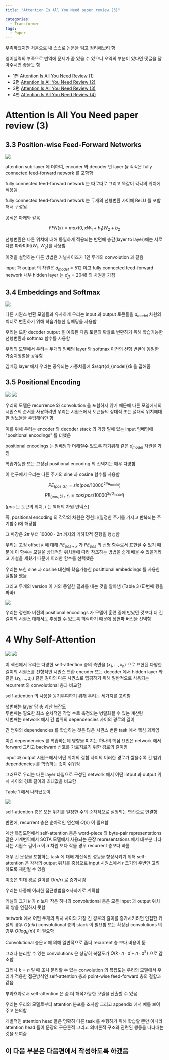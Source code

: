 ```yaml
---
title: "Attention Is All You Need paper review (3)"

categories:
  - Transformer
tags:
  - Paper
---
```


부족하겠지만 처음으로 내 스스로 논문을 읽고 정리해보려 함

영어실력의 부족으로 번역에 문제가 좀 있을 수 있으니 오역의 부분이 있다면 댓글을 달아주시면 좋을듯 함
  
- 1편 [Attention Is All You Need Review (1)]({{site.url}}/boostcamp_ai_tech/week_7/day_32/01.-Attention-Is-All-You-Need-paper-reveiw-(1)/)
- 2편 [Attention Is All You Need Review (2)]({{site.url}}/boostcamp_ai_tech/week_7/day_33/01.-Attention-Is-All-You-Need-paper-reveiw-(2)/)
- 3편 [Attention Is All You Need Review (3)]({{site.url}}/boostcamp_ai_tech/week_7/day_34/01.-Attention-Is-All-You-Need-paper-reveiw-(3)/)
- 4편 [Attention Is All You Need Review (4)]({{site.url}}/boostcamp_ai_tech/week_8/day_36/01.-Attention-Is-All-You-Need-paper-reveiw-(4)/)

# Attention Is All You Need paper review (3)

## 3.3 Position-wise Feed-Forward Networks

![]({{site.url}}/assets/images/boostcamp/ebc64d37.png)

attention sub-layer 에 더하여, encoder 와 decoder 안 layer 들 각각은 fully connected feed-forward network 를 포함함

fully connected feed-forward network 는 따로따로 그리고 똑같이 각각의 위치에 적용됨

fully connected feed-forward network 는 두개의 선형변환 사이에 ReLU 를 포함해서 구성됨

공식은 아래와 같음

$$FFN(x) = max(0, xW_1 + b_1)W_2 + b_2$$

선형변환은 다른 위치에 대해 동일하게 적용되는 반면에 층간(layer to layer)에는 서로 다른 파라미터($W_1, W_2$)를 사용함

이것을 설명하는 다른 방법은 커널사이즈가 1인 두개의 convolution 과 같음

input 과 output 의 차원은 $d_{model} = 512$ 이고 fully connected feed-forward network 내부 hidden layer 는
$d_{ff} = 2048$ 의 차원을 가짐

## 3.4 Embeddings and Softmax

![]({{site.url}}/assets/images/boostcamp/fbdf2cc1.png)

다른 시퀀스 변환 모델들과 유사하게 우리는 input 과 output 토큰들을 $d_{model}$ 차원의 벡터로 변환하기 위해 학습가능한 임베딩을
사용함

우리는 또한 decoder output 을 예측된 다음 토큰의 확률로 변환하기 위해 학습가능한 선형변환과 softmax 함수를 사용함

우리의 모델에서 우리는 두개의 임베딩 layer 와 softmax 이전의 선형 변환에 동일한 가중치행렬을 공유함

임베딩 layer 에서 우리는 공유되는 가중치들에 $\sqrt{d_{model}}$ 을 곱해줌

## 3.5 Positional Encoding

![]({{site.url}}/assets/images/boostcamp/e2340047.png)
![]({{site.url}}/assets/images/boostcamp/668d337c.png)

우리의 모델은 recurrence 와 convolution 을 포함하지 않기 때문에 다른 모델에서의 시퀀스의 순서를 사용하려면 
우리는 시퀀스에서 토큰들의 상대적 또는 절대적 위치에대한 정보들을 주입해야만 함

이를 위해 우리는 encoder 와 decoder stack 의 가장 밑에 있는 input 임베딩에 "positional encodings" 를 더했음

positional encodings 는 임베딩과 더해질수 있도록 하기위해 같은 $d_{model}$ 차원을 가짐

학습가능한 또는 고정된 positional encoding 의 선택지는 매우 다양함

이 연구에서 우리는 다른 주기의 sine 과 cosine 함수를 사용함

$$ PE_{(pos, 2i)} = sin(pos/10000^{2i/d_{model}}) $$
$$ PE_{(pos, 2i+1)} = cos(pos/10000^{2i/d_{model}}) $$

($pos$ 는 토큰의 위치, $i$ 는 벡터의 차원 인덱스)

즉, positional encoding 의 각각의 차원은 정현파(일정한 주기를 가지고 반복되는 주기함수)에 해당함

그 파장은 2$\pi$ 부터 10000 $\cdot$ 2$\pi$ 까지의 기하학적 진행을 형성함

우리는 고정 offset $k$ 에 대해 $PE_{pos+k}$ 가 $PE_{pos}$ 의 선형 함수로서 표현될 수 있기 때문에 
이 함수는 모델울 상대적인 위치들에 따라 참조하는 방법을 쉽게 배울 수 있을거라고 가설을 세웠기 때문에 이러한 함수를 선택했음

우리는 또한 sine 과 cosine 대신에 학습가능한 posittional embeddings 를 사용한 실험을 했음

그리고 두개의 version 이 거의 동일한 결과를 내는 것을 알아냄 (Table 3 (E)번째 행을 봐바)

![]({{site.url}}/assets/images/boostcamp/0b3e11de.png)

우리는 정현파 버전의 positional encodings 가 모델이 훈련 중에 만났던 것보다 더 긴 길이의 시퀀스 대해서도 추정할 수 있도록
허락하기 때문에 정현파 버전을 선택함

# 4 Why Self-Attention

![]({{site.url}}/assets/images/boostcamp/622e0dc4.png)
![]({{site.url}}/assets/images/boostcamp/231357a1.png)

이 섹션에서 우리는 다양한 self-attention 층의 측면을 $(x_1, ..., x_n)$ 으로 표현된 다양한길이의 시퀀스를
전형적인 시퀀스 변환 encoder 또는 decoder 에서 hidden layer 와 같은 $(z_1, ..., z_n)$ 같은 길이의 다른 시퀀스로 맵핑하기 위해 
일반적으로 사용되는 recurrent 와 convolutional 층과 비교함

self-attention 의 사용을 동기부여하기 위해 우리는 세가지를 고려함

첫번째는 layer 당 총 계산 복잡도  
두번째는 필요한 최소 순차적인 작업 수로 측정되는 병렬화될 수 있는 계산량  
세번째는 network 에서 긴 범위의 dependencies 사이의 경로의 길이

긴 범위의 dependencies 를 학습하는 것은 많은 시퀀스 변환 task 에서 핵심 과제임

이런 dependencies 를 학습하는데 영향을 미치는 하나의 핵심 요인은 network 에서 forward 그리고 backward 신호를 
가로지르기 위한 경로의 길이임

input 과 output 시퀀스에서 어떤 위치의 결합 사이의 이러한 경로가 짧을수록 긴 범위 dependencies 를 학습하는 것이 쉬워짐

그러므로 우리는 다른 layer 타입으로 구성된 network 에서 어떤 intput 과 output 위치 사이의 경로 길이의 최대값을 비교함

Table 1 에서 나타났듯이 

![]({{site.url}}/assets/images/boostcamp/77010637.png)

self-attention 층은 모든 위치를 일정한 수의 순차적으로 실행되는 연산으로 연결함

반면에, recurrent 층은 순차적인 연산에 $O(n)$ 이 필요함

계산 복잡도면에서 self-attention 층은 word-piece 와 byte-pair representations 같은 기계번역에서 SOTA 모델에서
사용되는 문장 representations 에서 대부분 나타나는 시퀀스 길이 $n$ 이 $d$ 차원 보다 작을 경우 recurrent 층보다 빠름

매우 긴 문장을 포함하는 task 에 대해 계산적인 성능을 향상시키기 위해 self-attention 은 각각의 output 위치를 중심으로 
input 시퀀스에서 $r$ 크기의 주변만 고려하도록 제한될 수 있음

이것은 최대 경로 길이를 $O(n/r)$ 로 증가시킴

우리는 나중에 이러한 접근방법을조사하기로 계획함

커널의 크기 $k$ 가 $n$ 보다 작은 하나의 convolutional 층은 모든 input 과 output 위치의 쌍을 연결하지 못함

network 에서 어떤 두개의 위치 사이의 가장 긴 경로의 길이를 증가시키려면 
인접한 커널의 경우 $O(n/k)$ convolutional 층의 stack 이 필요함 
또는 확장된 convolutions 의 경우 $O(log_k(n))$ 이 필요함

Convolutional 층은 $k$ 에 의해 일반적으로 좀더 recurrent 층 보다 비용이 듦

그러나 분리할 수 있는 convolutions 은 상당히 복잡도가 $O(k \cdot n \cdot d + n \cdot d^2)$ 으로 감소함

그러나 $k = n$ 일 때 조차 분리할 수 있는 convolution 의 복잡도는 우리의 모델에서 우리가 적용한 접근방식인 
self-attention 층과 point-wise feed-forward 층의 결합과 같음

부과효과로서 self-attention 은 좀 더 해석가능한 모델을 산출할 수 있음

우리는 우리의 모델로부터 attention 분포를 조사함 그리고 appendix 에서 예를 보여주고 논의함

개별적인 attention head 들은 명확히 다른 task 를 수행하기 위해 학습할 뿐만 아니라 
attention head 들이 문장의 구문론적 그리고 의미론적 구조와 관련된 행동을 나타내는 것을 보여줌

## 이 다음 부분은 다음편에서 작성하도록 하겠음


